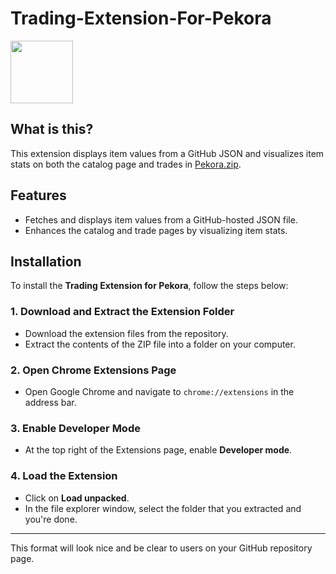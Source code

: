 # Trading-Extension-For-Pekora

<img src="https://www.pekora.zip/images/thumbnails/1d1dbf7959ffe6f8a0519362224b17454c8c61568ca4f8725ec4f37e00b3cf65.png" width="100" height="100" />

## What is this?

This extension displays item values from a GitHub JSON and visualizes item stats on both the catalog page and trades in [Pekora.zip](https://www.pekora.zip).

## Features

* Fetches and displays item values from a GitHub-hosted JSON file.
* Enhances the catalog and trade pages by visualizing item stats.

## Installation

To install the **Trading Extension for Pekora**, follow the steps below:

### 1. **Download and Extract the Extension Folder**

* Download the extension files from the repository.
* Extract the contents of the ZIP file into a folder on your computer.

### 2. **Open Chrome Extensions Page**

* Open Google Chrome and navigate to `chrome://extensions` in the address bar.

### 3. **Enable Developer Mode**

* At the top right of the Extensions page, enable **Developer mode**.

### 4. **Load the Extension**

* Click on **Load unpacked**.
* In the file explorer window, select the folder that you extracted and you're done.

---

This format will look nice and be clear to users on your GitHub repository page.
